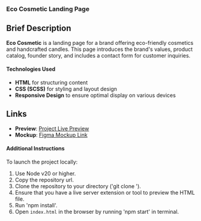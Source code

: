 ### Eco Cosmetic Landing Page

## Brief Description
**Eco Cosmetic** is a landing page for a brand offering eco-friendly cosmetics and handcrafted candles. This page introduces the brand's values, product catalog, founder story, and includes a contact form for customer inquiries.

#### Technologies Used

- **HTML** for structuring content
- **CSS (SCSS)** for styling and layout design
- **Responsive Design** to ensure optimal display on various devices


## Links
- **Preview**: [Project Live Preview](https://yurovych.github.io/Eco-cosmetic-landing/)
- **Mockup**: [Figma Mockup Link](https://www.figma.com/design/Fz588JKGuPS2Bk21De4KE5/Brand-of-eco-cosmetics-_FE-students?node-id=21779-631&node-type=frame)

#### Additional Instructions

To launch the project locally:

1. Use Node v20 or higher.
2. Copy the repository url.
3. Clone the repository to your directory ('git clone <url>').
4. Ensure that you have a live server extension or tool to preview the HTML file.
5. Run 'npm install'.
6. Open `index.html` in the browser by running 'npm start' in terminal.
